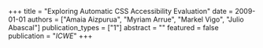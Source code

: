 +++
title = "Exploring Automatic CSS Accessibility Evaluation"
date = 2009-01-01
authors = ["Amaia Aizpurua", "Myriam Arrue", "Markel Vigo", "Julio Abascal"]
publication_types = ["1"]
abstract = ""
featured = false
publication = "*ICWE*"
+++

